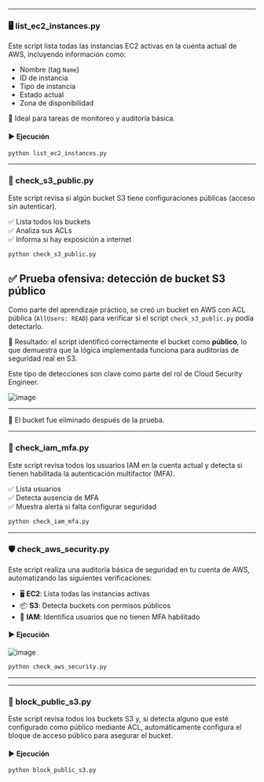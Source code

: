 -------------
### 🖥️ list_ec2_instances.py

Este script lista todas las instancias EC2 activas en la cuenta actual de AWS, incluyendo información como:

- Nombre (tag `Name`)
- ID de instancia
- Tipo de instancia
- Estado actual
- Zona de disponibilidad

📌 Ideal para tareas de monitoreo y auditoría básica.

#### ▶️ Ejecución

```bash
python list_ec2_instances.py
```

------------



### 🔐 check_s3_public.py

Este script revisa si algún bucket S3 tiene configuraciones públicas (acceso sin autenticar).

✅ Lista todos los buckets  
✅ Analiza sus ACLs  
✅ Informa si hay exposición a internet

```bash
python check_s3_public.py
```
## ✅ Prueba ofensiva: detección de bucket S3 público

Como parte del aprendizaje práctico, se creó un bucket en AWS con ACL pública (`AllUsers: READ`) para verificar si el script `check_s3_public.py` podía detectarlo.

📌 Resultado: el script identificó correctamente el bucket como **público**, lo que demuestra que la lógica implementada funciona para auditorías de seguridad real en S3.

Este tipo de detecciones son clave como parte del rol de Cloud Security Engineer.


![image](https://github.com/user-attachments/assets/2ea6dc22-d1fa-47ed-bfa7-667770b8246e)

---

🧹 El bucket fue eliminado después de la prueba.


----

### 🔐 check_iam_mfa.py

Este script revisa todos los usuarios IAM en la cuenta actual y detecta si tienen habilitada la autenticación multifactor (MFA).

✅ Lista usuarios  
✅ Detecta ausencia de MFA  
✅ Muestra alerta si falta configurar seguridad

```bash
python check_iam_mfa.py
```

---

### 🛡️ check_aws_security.py

Este script realiza una auditoría básica de seguridad en tu cuenta de AWS, automatizando las siguientes verificaciones:

- 🖥️ **EC2**: Lista todas las instancias activas
- 📦 **S3**: Detecta buckets con permisos públicos
- 👤 **IAM**: Identifica usuarios que no tienen MFA habilitado

#### ▶️ Ejecución
![image](https://github.com/user-attachments/assets/d4229fd0-1cac-4747-a6e9-969d51189b1d)

```bash
python check_aws_security.py
```

--------------
---

### 🔐 block_public_s3.py

Este script revisa todos los buckets S3 y, si detecta alguno que esté configurado como público mediante ACL, automáticamente configura el bloque de acceso público para asegurar el bucket.

#### ▶️ Ejecución

```bash
python block_public_s3.py
```

